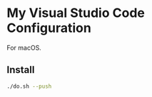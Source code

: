 My Visual Studio Code Configuration
===================================

For macOS.

Install
-------
```sh
./do.sh --push
```
